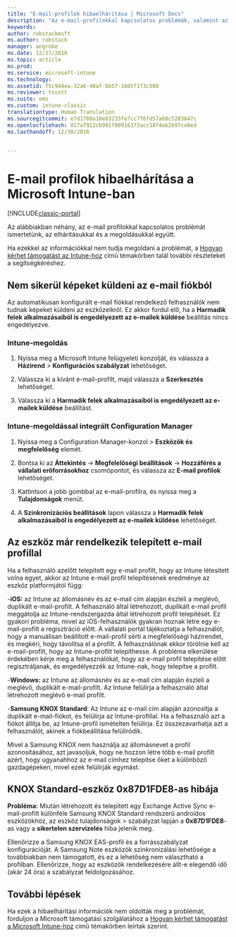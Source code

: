 ```yaml
---
title: "E-mail-profilok hibaelhárítása | Microsoft Docs"
description: "Az e-mail-profilokkal kapcsolatos problémák, valamint az elhárításuk és megoldásuk ismertetése."
keywords: 
author: robstackmsft
ms.author: robstack
manager: angrobe
ms.date: 12/27/2016
ms.topic: article
ms.prod: 
ms.service: microsoft-intune
ms.technology: 
ms.assetid: f5c944ea-32a6-48af-bb57-16d5f1f3c588
ms.reviewer: tscott
ms.suite: ems
ms.custom: intune-classic
translationtype: Human Translation
ms.sourcegitcommit: e7d1760a10e63233fe7cc7f6fd57a68c5283647c
ms.openlocfilehash: 017a7912cb991f00916373acc18f4ab2b97ce8ed
ms.lasthandoff: 12/30/2016


---
```


# <a name="troubleshoot-email-profiles-in-microsoft-intune"></a>E-mail profilok hibaelhárítása a Microsoft Intune-ban

[!INCLUDE[classic-portal](../includes/classic-portal.md)]

Az alábbiakban néhány, az e-mail profilokkal kapcsolatos problémát ismertetünk, az elhárításukkal és a megoldásukkal együtt.

Ha ezekkel az információkkal nem tudja megoldani a problémát, a [Hogyan kérhet támogatást az Intune-hoz](how-to-get-support-for-microsoft-intune.md) című témakörben talál további részleteket a segítségkéréshez.


## <a name="unable-to-send-images-from--email-account"></a>Nem sikerül képeket küldeni az e-mail fiókból
Az automatikusan konfigurált e-mail fiókkal rendelkező felhasználók nem tudnak képeket küldeni az eszközeikről.
Ez akkor fordul elő, ha a **Harmadik felek alkalmazásaiból is engedélyezett az e-mailek küldése** beállítás nincs engedélyezve.

### <a name="intune-solution"></a>Intune-megoldás

1.  Nyissa meg a Microsoft Intune felügyeleti konzolját, és válassza a **Házirend** &gt; **Konfigurációs szabályzat** lehetőséget.

2.  Válassza ki a kívánt e-mail-profilt, majd válassza a **Szerkesztés** lehetőséget.

3.  Válassza ki a **Harmadik felek alkalmazásaiból is engedélyezett az e-mailek küldése** beállítást.

### <a name="configuration-manager-integrated-with-intune-solution"></a>Intune-megoldással integrált Configuration Manager

1.  Nyissa meg a Configuration Manager-konzol &gt; **Eszközök és megfelelőség** elemét.

2.  Bontsa ki az **Áttekintés** -&gt; **Megfelelőségi beállítások** -&gt; **Hozzáférés a vállalati erőforrásokhoz** csomópontot, és válassza az **E-mail profilok** lehetőséget.

3.  Kattintson a jobb gombbal az e-mail-profilra, és nyissa meg a **Tulajdonságok** menüt.

4.  A **Szinkronizációs beállítások** lapon válassza a **Harmadik felek alkalmazásaiból is engedélyezett az e-mailek küldése** lehetőséget.


## <a name="device-already-has-an-email-profile-installed"></a>Az eszköz már rendelkezik telepített e-mail profillal

Ha a felhasználó azelőtt telepített egy e-mail profilt, hogy az Intune létesített volna egyet, akkor az Intune e-mail profil telepítésének eredménye az eszköz platformjától függ:

-**iOS:** az Intune az állomásnév és az e-mail cím alapján észleli a meglévő, duplikált e-mail-profilt. A felhasználó által létrehozott, duplikált e-mail profil meggátolja az Intune-rendszergazda által létrehozott profil telepítését. Ez gyakori probléma, mivel az iOS-felhasználók gyakran hoznak létre egy e-mail-profilt a regisztráció előtt. A vállalati portál tájékoztatja a felhasználót, hogy a manuálisan beállított e-mail-profil sérti a megfelelőségi házirendet, és megkéri, hogy távolítsa el a profilt. A felhasználónak ekkor törölnie kell az e-mail-profilt, hogy az Intune-profilt telepíthesse. A probléma elkerülése érdekében kérje meg a felhasználókat, hogy az e-mail profil telepítése előtt regisztráljanak, és engedélyezzék az Intune-nak, hogy telepítse a profilt.

-**Windows:** az Intune az állomásnév és az e-mail cím alapján észleli a meglévő, duplikált e-mail-profilt. Az Intune felülírja a felhasználó által létrehozott meglévő e-mail profilt.

-**Samsung KNOX Standard**: Az Intune az e-mail cím alapján azonosítja a duplikált e-mail-fiókot, és felülírja az Intune-profillal. Ha a felhasználó azt a fiókot állítja be, az Intune-profil ismételten felülírja. Ez összezavarhatja azt a felhasználót, akinek a fiókbeállítása felülíródik.

Mivel a Samsung KNOX nem használja az állomásnevet a profil azonosításához, azt javasoljuk, hogy ne hozzon létre több e-mail profilt azért, hogy ugyanahhoz az e-mail címhez telepítse őket a különböző gazdagépeken, mivel ezek felülírják egymást.

## <a name="error--0x87d1fde8-for-knox-standard-device"></a>KNOX Standard-eszköz 0x87D1FDE8-as hibája
**Probléma:** Miután létrehozott és telepített egy Exchange Active Sync e-mail-profilt különféle Samsung KNOX Standard rendszerű androidos eszközökhöz, az eszköz tulajdonságok &gt; szabályzat lapján a **0x87D1FDE8**-as vagy a **sikertelen szervizelés** hiba jelenik meg.

Ellenőrizze a Samsung KNOX EAS-profil és a forrásszabályzat konfigurációját. A Samsung Note eszközök szinkronizálási lehetősége a továbbiakban nem támogatott, és ez a lehetőség nem választható a profilban. Ellenőrizze, hogy az eszközök rendelkezésére állt-e elegendő idő (akár 24 óra) a szabályzat feldolgozásához.

## <a name="next-steps"></a>További lépések
Ha ezek a hibaelhárítási információk nem oldották meg a problémát, forduljon a Microsoft támogatási szolgálatához a [Hogyan kérhet támogatást a Microsoft Intune-hoz](how-to-get-support-for-microsoft-intune.md) című témakörben leírtak szerint.

